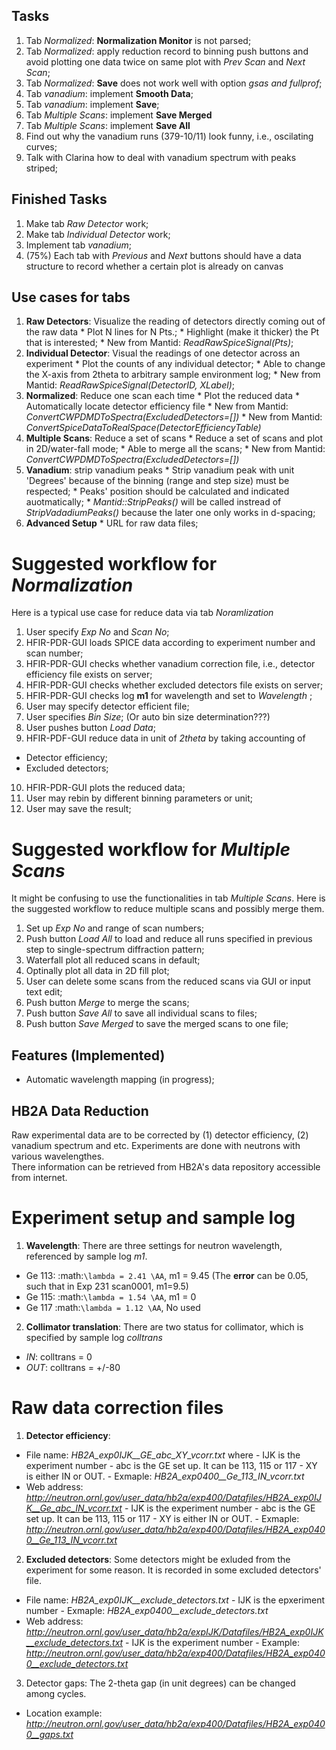 Tasks
-----
  
  1. Tab *Normalized*: **Normalization Monitor** is not parsed;
  2. Tab *Normalized*: apply reduction record to binning push buttons and avoid plotting one data twice on same plot with *Prev Scan* and *Next Scan*;
  3. Tab *Normalized*: **Save** does not work well with option *gsas and fullprof*;
  4. Tab *vanadium*: implement **Smooth Data**;
  5. Tab *vanadium*: implement **Save**;
  6. Tab *Multiple Scans*: implement **Save Merged**
  7. Tab *Multiple Scans*: implement **Save All**
  6. Find out why the vanadium runs (379-10/11) look funny, i.e., oscilating curves;
  7. Talk with Clarina how to deal with vanadium spectrum with peaks striped; 


Finished Tasks
--------------
  
  1. Make tab *Raw Detector* work;
  2. Make tab *Individual Detector* work;
  3. Implement tab *vanadium*;
  4. (75%) Each tab with *Previous* and *Next* buttons should have a data structure to record whether a certain plot is already on canvas


Use cases for tabs
------------------

  1. **Raw Detectors**: Visualize the reading of detectors directly coming out of the raw data
    * Plot N lines for N Pts.;
    * Highlight (make it thicker) the Pt that is interested;
    * New from Mantid:  *ReadRawSpiceSignal(Pts)*;
  2. **Individual Detector**: Visual the readings of one detector across an experiment
    * Plot the counts of any individual detector;
    * Able to change the X-axis from 2theta to arbitrary sample environment log;
    * New from Mantid: *ReadRawSpiceSignal(DetectorID, XLabel)*;
  3. **Normalized**: Reduce one scan each time
    * Plot the reduced data
    * Automatically locate detector efficiency file
    * New from Mantid: *ConvertCWPDMDToSpectra(ExcludedDetectors=[])*
    * New from Mantid: *ConvertSpiceDataToRealSpace(DetectorEfficiencyTable)*
  4. **Multiple Scans**: Reduce a set of scans
    * Reduce a set of scans and plot in 2D/water-fall mode;
    * Able to merge all the scans;
    * New from Mantid: *ConvertCWPDMDToSpectra(ExcludedDetectors=[])*
  5. **Vanadium**: strip vanadium peaks
    * Strip vanadium peak with unit 'Degrees' because of the binning (range and step size) must be respected;
    * Peaks' position should be calculated and indicated auotmatically;
    * *Mantid::StripPeaks()* will be called instread of *StripVadadiumPeaks()* because
      the later one only works in d-spacing;
  6. **Advanced Setup**
    * URL for raw data files; 


Suggested workflow for *Normalization*
======================================

Here is a typical use case for reduce data via tab *Noramlization*

 1. User specify *Exp No* and *Scan No*;
 2. HFIR-PDR-GUI loads SPICE data according to experiment number and scan number;
 3. HFIR-PDR-GUI checks whether vanadium correction file, i.e., detector efficiency file exists on server;
 4. HFIR-PDR-GUI checks whether excluded detectors file exists on server;
 5. HFIR-PDR-GUI checks log **m1** for wavelength and set to *Wavelength* ;
 6. User may specify detector efficient file;
 7. User specifies *Bin Size*; (Or auto bin size determination???)
 8. User pushes button *Load Data*;
 9. HFIR-PDF-GUI reduce data in unit of *2theta* by taking accounting of 
   * Detector efficiency;
   * Excluded detectors; 
 10. HFIR-PDR-GUI plots the reduced data;
 11. User may rebin by different binning parameters or unit;
 12. User may save the result;


Suggested workflow for *Multiple Scans*
=======================================

It might be confusing to use the functionalities in tab *Multiple Scans*. 
Here is the suggested workflow to reduce multiple scans and possibly merge them.

 1. Set up *Exp No* and range of scan numbers;
 2. Push button *Load All* to load and reduce all runs specified in previous step to single-spectrum diffraction pattern;
 3. Waterfall plot all reduced scans in default;
 4. Optinally plot all data in 2D fill plot;
 5. User can delete some scans from the reduced scans via GUI or input text edit;
 6. Push button *Merge* to merge the scans;
 7. Push button *Save All* to save all individual scans to files;
 8. Push button *Save Merged* to save the merged scans to one file; 


Features (Implemented)
----------------------

 * Automatic wavelength mapping (in progress);


HB2A Data Reduction
-------------------

Raw experimental data are to be corrected by (1) detector efficiency, (2) vanadium spectrum and etc. 
Experiments are done with neutrons with various wavelengthes.  
There information can be retrieved from HB2A's data repository accessible from internet. 

Experiment setup and sample log
===============================

 1. **Wavelength**: There are three settings for neutron wavelength, referenced by sample log *m1*. 
   * Ge 113: :math:`\lambda = 2.41 \AA`, m1 = 9.45  (The **error** can be 0.05, such that in Exp 231 scan0001, m1=9.5)
   * Ge 115: :math:`\lambda = 1.54 \AA`, m1 = 0
   * Ge 117  :math:`\lambda = 1.12 \AA`, No used

 2. **Collimator translation**: There are two status for collimator, which is specified by sample log *colltrans*
   * *IN*:  colltrans = 0
   * *OUT*: colltrans = +/-80


Raw data correction files
=========================

 1. **Detector efficiency**: 
   * File name: *HB2A_exp0IJK__GE_abc_XY_vcorr.txt* where
    - IJK is the experiment number
    - abc is the GE set up.  It can be 113, 115 or 117
    - XY is either IN or OUT. 
    - Exmaple: *HB2A_exp0400__Ge_113_IN_vcorr.txt*
   * Web address: *http://neutron.ornl.gov/user_data/hb2a/exp400/Datafiles/HB2A_exp0IJK__Ge_abc_IN_vcorr.txt*
    - IJK is the experiment number
    - abc is the GE set up.  It can be 113, 115 or 117
    - XY is either IN or OUT. 
    - Exmaple: *http://neutron.ornl.gov/user_data/hb2a/exp400/Datafiles/HB2A_exp0400__Ge_113_IN_vcorr.txt*

 2. **Excluded detectors**:  Some detectors might be exluded from the experiment for some reason.  It is recorded in some excluded detectors' file.
   * File name: *HB2A_exp0IJK__exclude_detectors.txt*
    - IJK is the epxeriment number
    - Exmaple: *HB2A_exp0400__exclude_detectors.txt*
   * Web address: *http://neutron.ornl.gov/user_data/hb2a/expIJK/Datafiles/HB2A_exp0IJK__exclude_detectors.txt*
    - IJK is the experiment number
    - Example: *http://neutron.ornl.gov/user_data/hb2a/exp400/Datafiles/HB2A_exp0400__exclude_detectors.txt*

 3. Detector gaps: The 2-theta gap (in unit degrees) can be changed among cycles. 
   * Location example: *http://neutron.ornl.gov/user_data/hb2a/exp400/Datafiles/HB2A_exp0400__gaps.txt*





